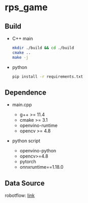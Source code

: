 # rps_game

## Build

- C++ main

    ```bash
    mkdir ./build && cd ./build
    cmake ..
    make -j
    ```

- python 

    ```bash
    pip install -r requirements.txt
    ```

    

## Dependence

- main.cpp
  - g++ >= 11.4
  - cmake >= 3.1
  - openvino-runtime
  - opencv >= 4.8

- python script
  - openvino-python
  - opencv>=4.8
  - pytorch
  - onnxruntime==1.18.0



## Data Source

robotflow: [link](https://universe.roboflow.com/roboflow-58fyf/rock-paper-scissors-sxsw/dataset/14#)
